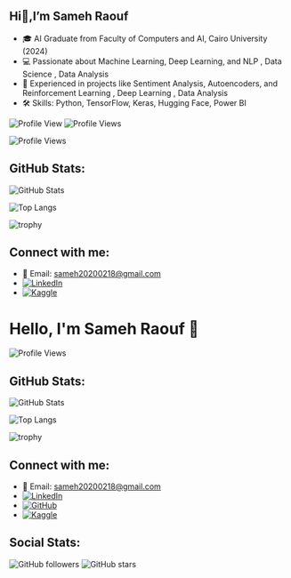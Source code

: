 ## Hi👋,I’m Sameh Raouf

<!--
**Sameh20200218AI/Sameh20200218AI** is a ✨ _special_ ✨ repository because its `README.md` (this file) appears on your GitHub profile.

Here are some ideas to get you started:

- 🔭 I’m currently working on ...
- 🌱 I’m currently learning ...
- 👯 I’m looking to collaborate on ...
- 🤔 I’m looking for help with ...
- 💬 Ask me about ...
- 📫 How to reach me: ...
- 😄 Pronouns: ...
- ⚡ Fun fact: ...
-->
- 🎓 AI Graduate from Faculty of Computers and AI, Cairo University (2024)
- 💻 Passionate about Machine Learning, Deep Learning, and NLP , Data Science , Data Analysis
- 🔬 Experienced in projects like Sentiment Analysis, Autoencoders, and Reinforcement Learning , Deep Learning , Data Analysis
- 🛠️ Skills: Python, TensorFlow, Keras, Hugging Face, Power BI


![Profile View](https://visitor-badge.laobi.icu/badge?page_id=Sameh20200218AI&label=Profile%20Views)
![Profile Views](https://hits.seeyoufarm.com/api/count/incr/badge.svg?url=https%3A%2F%2Fgithub.com%2FSameh20200218AI%2F&count_bg=%2379C83D&title_bg=%23555555&icon=github.svg&icon_color=%23E7E7E7&title=Profile+Views&edge_flat=false)


![Profile Views](https://visitor-badge.laobi.icu/badge?page_id=Sameh20200218AI&label=Profile%20Views)

## GitHub Stats:
![GitHub Stats](https://github-readme-stats.vercel.app/api?username=Sameh20200218AI&show_icons=true&theme=radical)

![Top Langs](https://github-readme-stats.vercel.app/api/top-langs/?username=Sameh20200218AI&layout=compact&theme=radical)

![trophy](https://github-profile-trophy.vercel.app/?username=Sameh20200218AI&theme=onedark)

## Connect with me:

- 📧 Email: [sameh20200218@gmail.com](mailto:samehraouf2000@gmail.com)
- [![LinkedIn](https://img.shields.io/badge/LinkedIn-0077B5?style=for-the-badge&logo=linkedin&logoColor=white)]([https://www.linkedin.com/in/sameh-raouf](https://www.linkedin.com/in/sameh-raouf-248591252))
- [![Kaggle](https://img.shields.io/badge/Kaggle-20BEFF?style=for-the-badge&logo=kaggle&logoColor=white)]([https://www.kaggle.com/samehraouf](https://www.kaggle.com/samehraouf))




# Hello, I'm Sameh Raouf 👋

![Profile Views](https://visitor-badge.laobi.icu/badge?page_id=Sameh20200218AI&label=Profile%20Views)

## GitHub Stats:
![GitHub Stats](https://github-readme-stats.vercel.app/api?username=Sameh20200218AI&show_icons=true&theme=radical)

![Top Langs](https://github-readme-stats.vercel.app/api/top-langs/?username=Sameh20200218AI&layout=compact&theme=radical)

![trophy](https://github-profile-trophy.vercel.app/?username=Sameh20200218AI&theme=onedark)

## Connect with me:

- 📧 Email: [sameh20200218@gmail.com](mailto:sameh20200218@gmail.com)
- [![LinkedIn](https://img.shields.io/badge/LinkedIn-0077B5?style=for-the-badge&logo=linkedin&logoColor=white)](https://www.linkedin.com/in/sameh-raouf-248591252)
- [![GitHub](https://img.shields.io/badge/GitHub-181717?style=for-the-badge&logo=github&logoColor=white)](https://github.com/Sameh20200218AI)
- [![Kaggle](https://img.shields.io/badge/Kaggle-20BEFF?style=for-the-badge&logo=kaggle&logoColor=white)](https://www.kaggle.com/samehraouf)

## Social Stats:
![GitHub followers](https://img.shields.io/github/followers/Sameh20200218AI?label=Followers&style=social)
![GitHub stars](https://img.shields.io/github/stars/Sameh20200218AI?label=Stars&style=social)


